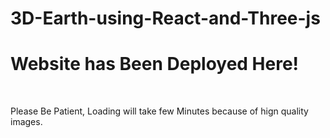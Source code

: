 # 3D-Earth-using-React-and-Three-js

<h1 href="https://sai3dearth.netlify.app/">Website has Been Deployed Here!</h1> <br>
<p>Please Be Patient, Loading will take few Minutes because of hign quality images.</p>
